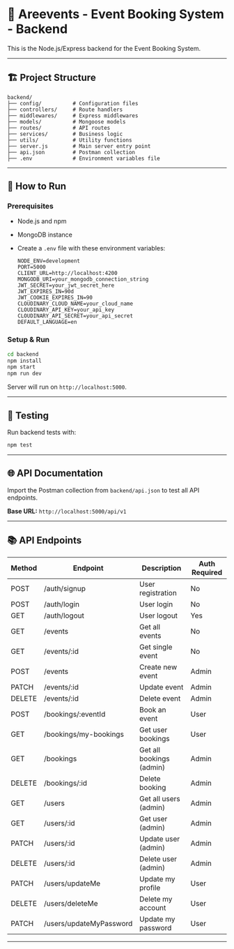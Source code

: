 # 📅 Areevents - Event Booking System - Backend

This is the Node.js/Express backend for the Event Booking System.

---

## 🏗️ Project Structure

```
backend/
├── config/          # Configuration files
├── controllers/     # Route handlers
├── middlewares/     # Express middlewares
├── models/          # Mongoose models
├── routes/          # API routes
├── services/        # Business logic
├── utils/           # Utility functions
├── server.js        # Main server entry point
├── api.json         # Postman collection
├── .env             # Environment variables file
```

---

## 🚀 How to Run

### Prerequisites

- Node.js and npm
- MongoDB instance
- Create a `.env` file with these environment variables:

  ```env
  NODE_ENV=development
  PORT=5000
  CLIENT_URL=http://localhost:4200
  MONGODB_URI=your_mongodb_connection_string
  JWT_SECRET=your_jwt_secret_here
  JWT_EXPIRES_IN=90d
  JWT_COOKIE_EXPIRES_IN=90
  CLOUDINARY_CLOUD_NAME=your_cloud_name
  CLOUDINARY_API_KEY=your_api_key
  CLOUDINARY_API_SECRET=your_api_secret
  DEFAULT_LANGUAGE=en
  ```

### Setup & Run

```bash
cd backend
npm install
npm start
npm run dev

```

Server will run on `http://localhost:5000`.

---

## 🧪 Testing

Run backend tests with:

```bash
npm test
```

---

## 🌐 API Documentation

Import the Postman collection from `backend/api.json` to test all API endpoints.

**Base URL:** `http://localhost:5000/api/v1`

---

## 📚 API Endpoints

| Method | Endpoint                | Description              | Auth Required |
| ------ | ----------------------- | ------------------------ | ------------- |
| POST   | /auth/signup            | User registration        | No            |
| POST   | /auth/login             | User login               | No            |
| GET    | /auth/logout            | User logout              | Yes           |
| GET    | /events                 | Get all events           | No            |
| GET    | /events/:id             | Get single event         | No            |
| POST   | /events                 | Create new event         | Admin         |
| PATCH  | /events/:id             | Update event             | Admin         |
| DELETE | /events/:id             | Delete event             | Admin         |
| POST   | /bookings/:eventId      | Book an event            | User          |
| GET    | /bookings/my-bookings   | Get user bookings        | User          |
| GET    | /bookings               | Get all bookings (admin) | Admin         |
| DELETE | /bookings/:id           | Delete booking           | Admin         |
| GET    | /users                  | Get all users (admin)    | Admin         |
| GET    | /users/:id              | Get user (admin)         | Admin         |
| PATCH  | /users/:id              | Update user (admin)      | Admin         |
| DELETE | /users/:id              | Delete user (admin)      | Admin         |
| PATCH  | /users/updateMe         | Update my profile        | User          |
| DELETE | /users/deleteMe         | Delete my account        | User          |
| PATCH  | /users/updateMyPassword | Update my password       | User          |

---
